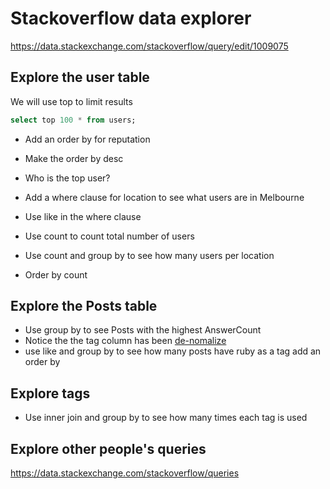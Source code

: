 # Stackoverflow data explorer

https://data.stackexchange.com/stackoverflow/query/edit/1009075


## Explore the user table

We will use top to limit results

```sql
select top 100 * from users;
```

- Add an order by for reputation  
- Make the order by desc  
- Who is the top user?  

- Add a where clause for location to see what users are in Melbourne
- Use like in the where clause

- Use count to count total number of users

- Use count and group by to see how many users per location  
- Order by count   

## Explore the Posts table
- Use group by to see Posts with the highest AnswerCount
- Notice the the tag column has been [de-nomalize](https://en.wikipedia.org/wiki/Denormalization)
- use like and group by to see how many posts have ruby as a tag
  add an order by

## Explore tags
- Use inner join and group by to see how many times each tag is used

## Explore other people's queries
https://data.stackexchange.com/stackoverflow/queries